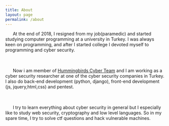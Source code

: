 ```yaml
---
title: About
layout: page
permalink: /about
---
```




  
&nbsp;&nbsp;&nbsp;&nbsp;&nbsp;&nbsp;At the end of 2018, I resigned from my job(paramedic) and started studying computer programming at a university in Turkey. I was always keen on programming, and after I started college I devoted myself to programming and cyber security.<br><br><br>
   
&nbsp;&nbsp;&nbsp;&nbsp;&nbsp;&nbsp;Now i am member of <a href="https://www.hummingbirdscyberteam.com" target="_blank">Hummingbirds Cyber Team</a> and  I am working as a cyber security researcher at one of the cyber security companies in Turkey. I also do back-end development (python, django), front-end development (js, jquery,html,css) and pentest.<br><br><br> 
   
&nbsp;&nbsp;&nbsp;&nbsp;&nbsp;&nbsp;I try to learn everything about cyber security in general but I especially like to study web security, cryptography and low level languages. So in my spare time, I try to solve ctf questions and hack vulnerable machines.
